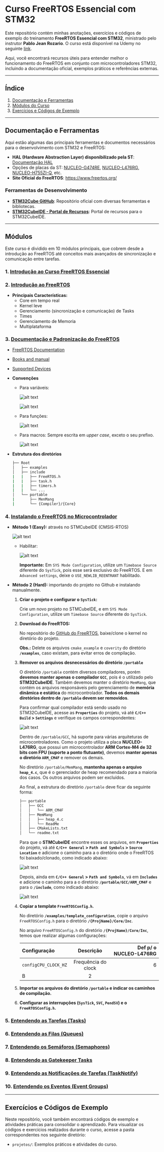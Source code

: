 # Curso FreeRTOS Essencial com STM32

Este repositório contém minhas anotações, exercícios e códigos de exemplo do treinamento **FreeRTOS Essencial com STM32**, ministrado pelo instrutor **Pablo Jean Rozario**. O curso está disponível na Udemy no seguinte [link](https://www.udemy.com/course/freertos-essencial/?couponCode=ST6MT60525G3).

Aqui, você encontrará recursos úteis para entender melhor o funcionamento do FreeRTOS em conjunto com microcontroladores STM32, incluindo a documentação oficial, exemplos práticos e referências externas.

---

## Índice

1. [Documentação e Ferramentas](#documentação-e-ferramentas)
2. [Módulos do Curso](#módulos)
3. [Exercícios e Códigos de Exemplo](#exercícios-e-códigos-de-exemplo)

---

## Documentação e Ferramentas

Aqui estão algumas das principais ferramentas e documentos necessários para o desenvolvimento com STM32 e FreeRTOS:

- **HAL (Hardware Abstraction Layer) disponibilizado pela ST**: [Documentação HAL](https://www.st.com/content/st_com/en/search.html#q=hardware%20abstraction%20layer%20-t=resources-page=1)
- Opções de placas da ST: [NUCLEO-G474RE](https://www.st.com/en/evaluation-tools/nucleo-g474re.html), [NUCLEO-L476RG](https://www.st.com/en/evaluation-tools/nucleo-l476rg.html#overview), [NUCLEO-H755ZI-Q](https://www.st.com/en/evaluation-tools/nucleo-h755zi-q.html#overview), etc.
- **Site Oficial do FreeRTOS**: https://www.freertos.org/

### Ferramentas de Desenvolvimento

- **[STM32Cube GitHub](https://github.com/STMicroelectronics)**: Repositório oficial com diversas ferramentas e bibliotecas.
- **[STM32CubeIDE - Portal de Recursos](https://wiki.st.com/stm32mcu/index.php?title=STM32CubeIDE:Introduction_to_STM32CubeIDE&sfr=stm32mcu)**: Portal de recursos para o STM32CubeIDE.

---

## Módulos

Este curso é dividido em 10 módulos principais, que cobrem desde a introdução ao FreeRTOS até conceitos mais avançados de sincronização e comunicação entre tarefas.

### 1. [Introdução ao Curso FreeRTOS Essencial](#1-introdução-ao-curso-freertos-essencial)

### 2. [Introdução ao FreeRTOS](#2-introdução-ao-freertos)
 - **Principais Características:**
    - Core em tempo real
    - Kernel leve
    - Gerenciamento (sincronização e comunicação) de Tasks
    - Times
    - Gerenciamento de Memoria
    - Multiplataforma

### 3. [Documentação e Padronização do FreeRTOS](#3-documentação-e-padronização-do-freertos)

- [FreeRTOS Documentation](https://www.freertos.org/Documentation/00-Overview)

- [Books and manual](https://www.freertos.org/Documentation/02-Kernel/07-Books-and-manual/01-RTOS_book)

- [Supported Devices](https://www.freertos.org/Documentation/02-Kernel/03-Supported-devices/00-Supported-devices)

- **Convenções**
 
    - Para variáveis:

        ![alt text](docs/imgs/def_variables.png)

        ![alt text](docs/imgs/variables_prefix.png)

    - Para funções:

        ![alt text](docs/imgs/convencao_fun.png)

    - Para macros: Sempre escrita em *upper case*, exceto o seu prefixo.

        ![alt text](docs/imgs/convencao_macro.png)

- **Estrutura dos diretórios**
    ```bash
    ├── Root
    │   ├── examples
    │   ├── include
    |   |   ├── FreeRTOS.h
    |   |   ├── task.h
    |   |   ├── timers.h
    |   |   └── ...
    │   └── portable
    |       ├── MenMang
    |       └── {Compiler}/{Core}
    ```

### 4. [Instalando o FreeRTOS no Microcontrolador](#4-instalando-o-freertos-no-microcontrolador)

- **Método 1 (Easy):** através no STMCubeIDE (CMSIS-RTOS)

    ![alt text](docs/imgs/cmsis.png)

    - Habilitar:

        ![alt text](docs/imgs/config_freertos_cubeide.png)
    
        **Importante:** Em ``SYS Mode Configuration``, utilize um ``Timebase Source`` diferente do ``SysTick``, pois esse será exclusivo do FreeRTOS. E em ``Advanced settings``, deixe o ``USE_NEWLIB_REENTRANT`` habilitado.

- **Método 2 (Hard):** importando do projeto no Github e instalando manualmente. 

    1. **Criar o projeto e configurar o ``SysTick``:**

        Crie um novo projeto no STMCubeIDE, e em ``SYS Mode Configuration``, utilize um ``Timebase Source`` diferente do ``SysTick``. 

    2. **Download do FreeRTOS:**

        No repositório do [GitHub do FreeRTOS](https://github.com/FreeRTOS/FreeRTOS-Kernel), baixe/clone o kernel no diretório do projeto.

        **Obs.:** Delete os arquivos ``cmake_example`` e ``coverity`` do diretório **``/examples``**, caso existam, para evitar erros de compilação.

    3. **Remover os arquivos desnecessários do diretório `/portable`**

        O diretório `/portable` contém diversos compiladores, porém **devemos manter apenas o compilador `GCC`**, pois é o utilizado pelo **STM32CubeIDE**. Também devemos manter o diretório `MemMang`, que contém os arquivos responsáveis pelo gerenciamento de **memória dinâmica e estática** do microcontrolador. **Todos os demais diretórios dentro de `/portable` devem ser removidos**.

        Para confirmar qual compilador está sendo usado no STM32CubeIDE, acesse as **`Properties`** do projeto, vá até **`C/C++ Build` > `Settings`** e verifique os campos correspondentes:

        ![alt text](docs/imgs/verificar_compilador_stmcubeide.png)

        Dentro de `/portable/GCC`, há suporte para várias arquiteturas de microcontroladores. Como o projeto utiliza a placa **NUCLEO-L476RG**, que possui um microcontrolador **ARM Cortex-M4 de 32 bits com FPU (suporte a ponto flutuante)**, devemos **manter apenas o diretório `ARM_CM4F`** e remover os demais.

        No diretório `/portable/MemMang`, **mantenha apenas o arquivo `heap_4.c`**, que é o gerenciador de heap recomendado para a maioria dos casos. Os outros arquivos podem ser excluídos.

        Ao final, a estrutura do diretório `/portable` deve ficar da seguinte forma:

        ```bash
        ├── portable
        │   ├── GCC
        │   │   └── ARM_CM4F
        │   ├── MemMang
        │   │   ├── heap_4.c
        │   │   └── ReadMe           
        │   ├── CMakeLists.txt
        │   └── readme.txt
        ```

        Para que o **STMCubeIDE** encontre esses os arquivos, em **`Properties`** do projeto, vá até **`C/C++ General` > `Path and Symbols` > `Source Location`** e 
        adicione o caminho para a o diretório onde o FreeRTOS foi baixado/clonado, como indicado abaixo:

        ![alt text](docs/imgs/add_path_source.png)

        Depois, ainda em **`C/C++ General` > `Path and Symbols`**, vá em **`Includes`** e 
        adicione o caminho para a o diretório **`/portable/GCC/ARM_CM4F`** e para o **`/include`**, como indicado abaixo:

        ![alt text](docs/imgs/add_path_includes.png)

    4. **Copiar a template ``FreeRTOSConfig.h``.**

        No diretório **``/examples/template_configuration``**, copie o arquivo `FreeRTOSConfig.h` para o diretório **`/{ProjName}/Core/Inc`**.

        No arquivo `FreeRTOSConfig.h` do diretório **`/{ProjName}/Core/Inc`**,  temos que realizar algumas configurações:

        |Configuração|Descrição|Def p/ o NUCLEO-L476RG|
        |:---|:---:|---:|
        |`configCPU_CLOCK_HZ`|Frequência do clock|6|
        |B|2||




        
    5. **Importar os arquivos do diretório ``/portable`` e indicar os caminhos de compilação.**

    6. **Configurar as interrupções (``SysTick``, ``SVC``, ``PendSV``) e o ``FreeRTOSConfig.h``.**

### 5. [Entendendo as Tarefas (Tasks)](#5-entendendo-as-tarefas-tasks)

### 6. [Entendendo as Filas (Queues)](#6-entendendo-as-filas-queues)

### 7. [Entendendo os Semáforos (Semaphores)](#7-entendendo-os-semaforos-semaphores)

### 8. [Entendendo as Gatekeeper Tasks](#8-entendendo-as-gatekeeper-tasks)

### 9. [Entendendo as Notificações de Tarefas (TaskNotify)](#9-entendendo-as-notificações-de-tarefas-tasknotify)

### 10. [Entendendo os Eventos (Event Groups)](#10-entendendo-os-eventos-event-groups)

---

## Exercícios e Códigos de Exemplo

Neste repositório, você também encontrará códigos de exemplo e atividades práticas para consolidar o aprendizado. Para visualizar os códigos e exercícios realizados durante o curso, acesse a pasta correspondentes nos seguinte diretório:

- `projetos/`: Exemplos práticos e atividades do curso.

